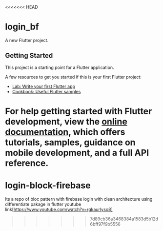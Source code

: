<<<<<<< HEAD
# login_bf

A new Flutter project.

## Getting Started

This project is a starting point for a Flutter application.

A few resources to get you started if this is your first Flutter project:

- [Lab: Write your first Flutter app](https://docs.flutter.dev/get-started/codelab)
- [Cookbook: Useful Flutter samples](https://docs.flutter.dev/cookbook)

For help getting started with Flutter development, view the
[online documentation](https://docs.flutter.dev/), which offers tutorials,
samples, guidance on mobile development, and a full API reference.
=======
# login-block-firebase
Its a repo of bloc pattern with firebase login with clean architecture using differentiate pakage in flutter
youtube link[https://www.youtube.com/watch?v=rgkaurIyso8]
>>>>>>> 7d89cb36a3468384a1583d5b12d6bff97f9b5556
